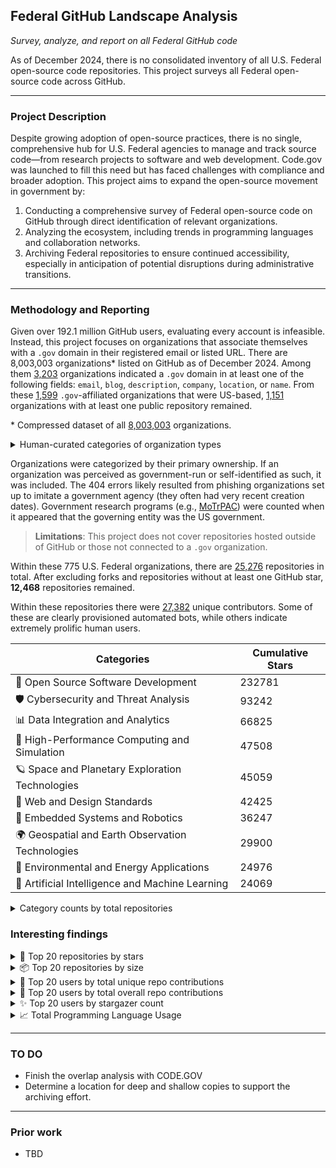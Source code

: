 ## Federal GitHub Landscape Analysis

_Survey, analyze, and report on all Federal GitHub code_

As of December 2024, there is no consolidated inventory of all U.S. Federal open-source code repositories. This project surveys all Federal open-source code across GitHub.

---

### Project Description

Despite growing adoption of open-source practices, there is no single, comprehensive hub for U.S. Federal agencies to manage and track source code—from research projects to software and web development. Code.gov was launched to fill this need but has faced challenges with compliance and broader adoption. This project aims to expand the open-source movement in government by:

1. Conducting a comprehensive survey of Federal open-source code on GitHub through direct identification of relevant organizations.  
2. Analyzing the ecosystem, including trends in programming languages and collaboration networks.  
3. Archiving Federal repositories to ensure continued accessibility, especially in anticipation of potential disruptions during administrative transitions.

---

### Methodology and Reporting

Given over 192.1 million GitHub users, evaluating every account is infeasible. Instead, this project focuses on organizations that associate themselves with a `.gov` domain in their registered email or listed URL.
There are 8,003,003 organizations\* listed on GitHub as of December 2024. Among them [3,203](src/data/raw_extracted_govs.csv) organizations indicated a `.gov` domain in at least one of the following fields: `email`, `blog`, `description`, `company`, `location`, or `name`. From these [1,599](src/data/US_filtered_govs.csv) `.gov`-affiliated organizations that were US-based, [1,151](src/data/US_curated_govs.csv) organizations with at least one public repository remained.

\* Compressed dataset of all [8,003,003](src/data/raw_all_organizations.csv.tar.bz2) organizations.

<details>
<summary>Human-curated categories of organization types</summary>

| **Category**                  | **Count** |
|-------------------------------|-----------|
| US Federal                    | 775       |
| US State or Local             | 293       |
| Not Gov (false positive)      | 53        |
| 404 (deleted by GitHub)       | 23        |
| Tribal                        | 5         |
| Hybrid-Gov Research Program   | 2         |

</details>

Organizations were categorized by their primary ownership. If an organization was perceived as government-run or self-identified as such, it was included. The 404 errors likely resulted from phishing organizations set up to imitate a government agency (they often had very recent creation dates). Government research programs (e.g., [MoTrPAC](https://github.com/MoTrPAC)) were counted when it appeared that the governing entity was the US government.

> **Limitations**: This project does not cover repositories hosted outside of GitHub or those not connected to a `.gov` organization.

Within these 775 U.S. Federal organizations, there are [25,276](src/data/repos_by_cumulative_popularity.csv) repositories in total. After excluding forks and repositories without at least one GitHub star, **12,468** repositories remained.

Within these repositories there were [27,382](src/data/users_by_repo_contributions.csv) unique contributors. Some of these are clearly provisioned automated bots, while others indicate extremely prolific human users.


| Categories                                    | Cumulative Stars   |
|----------------------------------------------|---------|
| 🌟 Open Source Software Development          | 232781  |
| 🛡️ Cybersecurity and Threat Analysis         | 93242   |
| 📊 Data Integration and Analytics            | 66825   |
| 🚀 High-Performance Computing and Simulation | 47508   |
| 🪐 Space and Planetary Exploration Technologies | 45059   |
| 🎨 Web and Design Standards                  | 42425   |
| 🤖 Embedded Systems and Robotics             | 36247   |
| 🌍 Geospatial and Earth Observation Technologies | 29900   |
| 🌱 Environmental and Energy Applications     | 24976   |
| 🧠 Artificial Intelligence and Machine Learning | 24069   |


<details>
<summary>Category counts by total repositories</summary>

| Categories                                 | Total Repositories |
|-------------------------------------------|----------|
| 🌟 Open Source Software Development       | 7516     |
| 📊 Data Integration and Analytics         | 4280     |
| 🚀 High-Performance Computing and Simulation | 2082   |
| 🌱 Environmental and Energy Applications  | 1854     |
| 🌍 Geospatial and Earth Observation Technologies | 1738 |
| 🎨 Web and Design Standards               | 1679     |
| 🧠 Artificial Intelligence and Machine Learning | 1379 |
| 🛡️ Cybersecurity and Threat Analysis      | 1050     |
| 🤖 Embedded Systems and Robotics          | 663      |
| 🪐 Space and Planetary Exploration Technologies | 446   |

</details>

### Interesting findings

<details>
<summary>🌟 Top 20 repositories by stars</summary>

| Repository                                                                                       | Description                                                                                                              | Size    | Stars | Language   |
|--------------------------------------------------------------------------------------------------|--------------------------------------------------------------------------------------------------------------------------|---------|-------|------------|
| [NationalSecurityAgency/ghidra](https://github.com/NationalSecurityAgency/ghidra)               | Ghidra is a software reverse engineering (SRE) framework                                                                 | 374316  | 52552 | Java       |
| [nasa/openmct](https://github.com/nasa/openmct)                                                 | A web based mission control framework.                                                                                  | 85348   | 12105 | JavaScript |
| [nasa/fprime](https://github.com/nasa/fprime)                                                   | F´ - A flight software and embedded systems framework                                                                   | 437745  | 10118 | C++        |
| [nasa-jpl/open-source-rover](https://github.com/nasa-jpl/open-source-rover)                     | A build-it-yourself, 6-wheel rover based on the rovers on Mars!                                                         | 3019978 | 8644  | Prolog     |
| [uswds/uswds](https://github.com/uswds/uswds)                                                   | The U.S. Web Design System helps the federal government build fast, accessible, mobile-friendly websites.               | 172115  | 6839  | SCSS       |
| [uswds/public-sans](https://github.com/uswds/public-sans)                                       | A strong, neutral, principles-driven, open source typeface for text or display                                          | 401514  | 4497  | HTML       |
| [WhiteHouse/api-standards](https://github.com/WhiteHouse/api-standards)                         |                                                                                                                          | 599     | 3086  |            |
| [nasa/NASA-3D-Resources](https://github.com/nasa/NASA-3D-Resources)                             | Here you'll find a growing collection of 3D models, textures, and images from inside NASA.                              | 4154815 | 3044  |            |
| [NASA-SW-VnV/ikos](https://github.com/NASA-SW-VnV/ikos)                                         | Static analyzer for C/C++ based on the theory of Abstract Interpretation.                                               | 5280    | 2759  | C++        |
| [cisagov/RedEye](https://github.com/cisagov/RedEye)                                             | RedEye is a visual analytic tool supporting Red & Blue Team operations                                                  | 16705   | 2678  | TypeScript |
| [GSA/data](https://github.com/GSA/data)                                                         | Assorted data from the General Services Administration.                                                                 | 11381   | 2119  | HTML       |
| [kokkos/kokkos](https://github.com/kokkos/kokkos)                                               | Kokkos C++ Performance Portability Programming Ecosystem: The Programming Model - Parallel Execution and Memory Abstraction | 35390   | 2037  | C++        |
| [NREL/api-umbrella](https://github.com/NREL/api-umbrella)                                       | Open source API management platform                                                                                     | 30654   | 2032  | Ruby       |
| [cisagov/Malcolm](https://github.com/cisagov/Malcolm)                                           | Malcolm is a powerful, easily deployable network traffic analysis tool suite for full packet capture artifacts (PCAP files), Zeek logs and Suricata alerts. | 189179  | 2002  | Python     |
| [GSA/datagov-wptheme](https://github.com/GSA/datagov-wptheme)                                   | Data.gov WordPress Theme (obsolete)                                                                                     | 17512   | 1882  | JavaScript |
| [cisagov/ScubaGear](https://github.com/cisagov/ScubaGear)                                       | Automation to assess the state of your M365 tenant against CISA's baselines                                             | 31308   | 1847  | PowerShell |
| [usnistgov/macos_security](https://github.com/usnistgov/macos_security)                         | macOS Security Compliance Project                                                                                       | 6685    | 1826  | YAML       |
| [idaholab/moose](https://github.com/idaholab/moose)                                             | Multiphysics Object Oriented Simulation Environment                                                                     | 577167  | 1795  | C++        |
| [NASA-AMMOS/3DTilesRendererJS](https://github.com/NASA-AMMOS/3DTilesRendererJS)                 | Renderer for 3D Tiles in Javascript using three.js                                                                      | 55389   | 1651  | JavaScript |
| [cisagov/cset](https://github.com/cisagov/cset)                                                 | Cybersecurity Evaluation Tool                                                                                           | 2185716 | 1474  | TSQL       |
</details>

<details>
<summary>📦 Top 20 repositories by size</summary>

| Repository                                                                                                         | Description                                                                                                                                                                                                                                      | Size      | Stargazers Count | Language          |
|-------------------------------------------------------------------------------------------------------------------|--------------------------------------------------------------------------------------------------------------------------------------------------------------------------------------------------------------------------------------------------|-----------|------------------|-------------------|
| [CROCUS-Urban/instrument-cookbooks](https://github.com/CROCUS-Urban/instrument-cookbooks/)                        | Instrumentation and Data Exploration                                                                                                                                                                                                           | 89241701  | 1                | Jupyter Notebook |
| [usnistgov/frvt](https://github.com/usnistgov/frvt/)                                                              | Repository for the Face Recognition Vendor Test (FRVT)                                                                                                                                                                                         | 27115423  | 267              | C++              |
| [CDCgov/spheres-auspice-data](https://github.com/CDCgov/spheres-auspice-data/)                                    | Data for the SPHERES Auspice site                                                                                                                                                                                                              | 22846208  | 2                | NaN              |
| [NEI-LSR/fMRI-Stimuli](https://github.com/NEI-LSR/fMRI-Stimuli/)                                                  | Psychtoolbox Scripts for fMRI Presentation                                                                                                                                                                                                     | 22705702  | 4                | MATLAB           |
| [NEFSC/NEFSC-illex_indicator_viewer](https://github.com/NEFSC/NEFSC-illex_indicator_viewer/)                      | NaN                                                                                                                                                                                                                                            | 13918749  | 4                | HTML             |
| [HistoryAtState/frus](https://github.com/HistoryAtState/frus/)                                                    | Foreign Relations of the United States - TEI XML source files                                                                                                                                                                                  | 13365003  | 36               | XSLT             |
| [COVID19PVI/data](https://github.com/COVID19PVI/data/)                                                            | This is the public data repository for the COVID-19 Pandemic Vulnerability Index (PVI) Dashboard.                                                                                                                                              | 12367838  | 24               | NaN              |
| [idaholab/repository-statistics](https://github.com/idaholab/repository-statistics/)                              | Tracking repository statistics over time for projects on GitHub under IdahoLab, IdahoLabResearch and IdahoLabUnsupported.                                                                                                                      | 11804873  | 1                | HTML             |
| [sPHENIX-Collaboration/QA-gallery](https://github.com/sPHENIX-Collaboration/QA-gallery/)                          | Plotting macro and result gallery for standardized QA plots                                                                                                                                                                                    | 11319893  | 0                | C                |
| [department-of-veterans-affairs/va.gov-team](https://github.com/department-of-veterans-affairs/va.gov-team/)      | Public resources for building on and in support of VA.gov. Visit complete Knowledge Hub:                                                                                                                                                        | 11154768  | 285              | HTML             |
| [lanl-ocs/laghos-sample-dataset](https://github.com/lanl-ocs/laghos-sample-dataset/)                              | Sample Laghos dataset for system prototyping and benchmarking                                                                                                                                                                                  | 10230034  | 2                | NaN              |
| [nasa/CFS-101](https://github.com/nasa/CFS-101/)                                                                  | NaN                                                                                                                                                                                                                                            | 9550757   | 78               | NaN              |
| [NREL/BESTEST-GSR-ARCHIVE](https://github.com/NREL/BESTEST-GSR-ARCHIVE/)                                          | Building Energy Simulation Test - Generation Simulation and Reporting (BESTEST-GSR)                                                                                                                                                            | 8831271   | 13               | Ruby             |
| [GEOS-ESM/MAPL](https://github.com/GEOS-ESM/MAPL/)                                                                | MAPL is a foundation layer of the GEOS architecture, whose original purpose is to supplement the Earth System Modeling Framework (ESMF)                                                                                                        | 6664730   | 24               | Fortran          |
| [USEPA/national-surface-water-quality-survey](https://github.com/USEPA/national-surface-water-quality-survey/)    | NaN                                                                                                                                                                                                                                            | 6201917   | 0                | NaN              |
| [NCIP/national-biomedical-image-archive](https://github.com/NCIP/national-biomedical-image-archive/)              | The National Biomedical Imaging Archive (NBIA) is a free and open source service and software application that enables users to securely store, search, and download diagnostic medical images.                                                  | 5946406   | 27               | Java             |
| [department-of-veterans-affairs/VA_Data_Assets_NCA](https://github.com/department-of-veterans-affairs/VA_Data_Assets_NCA/) | This is a a repository for open NCA Data Assets.                                                                                                                                                                                                | 5677870   | 3                | NaN              |
| [NCIP/caaers-docs](https://github.com/NCIP/caaers-docs/)                                                          | This is the documentation repository for Cancer Adverse Event Reporting System (caAERS) project that is under the NCIP channel                                                                                                                 | 5636468   | 2                | Groovy           |
| [NREL/resstock](https://github.com/NREL/resstock/)                                                                | Highly granular modeling of residential building stocks at national, regional, and local scales using OpenStudio/EnergyPlus.                                                                                                                   | 5561415   | 112              | Ruby             |
| [NREL/EnergyPlusBuildResults](https://github.com/NREL/EnergyPlusBuildResults/)                                    | NaN                                                                                                                                                                                                                                            | 5322545   | 4                | HTML             |

</details>


<details>
<summary>🔧 Top 20 users by total unique repo contributions</summary>

| Username                                               | Unique Repos | Total Contributions |
|--------------------------------------------------------|--------------|----------------------|
| [dependabot[bot]](https://github.com/dependabot)       | 1306         | 30723               |
| [jsf9k](https://github.com/jsf9k/)                     | 310          | 69911               |
| [felddy](https://github.com/felddy/)                   | 303          | 30348               |
| [mcdonnnj](https://github.com/mcdonnnj/)               | 296          | 107597              |
| [dav3r](https://github.com/dav3r/)                     | 293          | 14476               |
| [hillaryj](https://github.com/hillaryj/)               | 276          | 1360                |
| [jmorrowomni](https://github.com/jmorrowomni/)         | 240          | 3541                |
| [jasonodoom](https://github.com/jasonodoom/)           | 233          | 6899                |
| [arcsector](https://github.com/arcsector/)             | 231          | 248                 |
| [michaelsaki](https://github.com/michaelsaki/)         | 198          | 6360                |
| [afeld](https://github.com/afeld/)                     | 193          | 7654                |
| [github-actions[bot]](https://github.com/github)       | 147          | 11437               |
| [konklone](https://github.com/konklone/)               | 146          | 5505                |
| [snyk-bot](https://github.com/snyk-bot/)               | 138          | 1097                |
| [gbinal](https://github.com/gbinal/)                   | 135          | 6432                |
| [adborden](https://github.com/adborden/)               | 119          | 3305                |
| [mogul](https://github.com/mogul/)                     | 118          | 3121                |
| [jmcarp](https://github.com/jmcarp/)                   | 96           | 5236                |
| [apburnes](https://github.com/apburnes/)               | 94           | 1926                |
| [wslack](https://github.com/wslack/)                   | 91           | 2302                |
</details>


<details>
<summary>🚀 Top 20 users by total overall repo contributions</summary>

| Username                                               | Unique Repos | Total Contributions |
|--------------------------------------------------------|--------------|----------------------|
| [actions-user](https://github.com/actions-user/)       | 38           | 369641              |
| [mcdonnnj](https://github.com/mcdonnnj/)               | 296          | 107597              |
| [lattner](https://github.com/lattner/)                 | 4            | 94479               |
| [nrel-bot-3](https://github.com/nrel-bot-3/)           | 1            | 73117               |
| [nrel-bot-2](https://github.com/nrel-bot-2/)           | 1            | 70656               |
| [jsf9k](https://github.com/jsf9k/)                     | 310          | 69911               |
| [nrel-bot](https://github.com/nrel-bot/)               | 1            | 53470               |
| [matsapps](https://github.com/matsapps/)               | 1            | 32610               |
| [dependabot[bot]](https://github.com/dependabot)       | 1306         | 30723               |
| [nrel-bot-2b](https://github.com/nrel-bot-2b/)         | 1            | 30658               |
| [nrel-bot-2c](https://github.com/nrel-bot-2c/)         | 1            | 30539               |
| [felddy](https://github.com/felddy/)                   | 303          | 30348               |
| [alchemistmatt](https://github.com/alchemistmatt/)     | 82           | 27713               |
| [topperc](https://github.com/topperc/)                 | 3            | 25859               |
| [RKSimon](https://github.com/RKSimon/)                 | 3            | 22505               |
| [BarrySmith](https://github.com/BarrySmith/)           | 5            | 22006               |
| [espindola](https://github.com/espindola/)             | 3            | 20191               |
| [balay](https://github.com/balay/)                     | 6            | 19960               |
| [tkremenek](https://github.com/tkremenek/)             | 3            | 18322               |
| [shorowit](https://github.com/shorowit/)               | 15           | 17545               |

</details>

<details>
<summary>✨ Top 20 users by stargazer count</summary>


| Username                                                                                   | Unique Starred Repos |
|-------------------------------------------------------------------------------------------|-----------------------|
| [nickfnblum](https://github.com/nickfnblum/)                                              | 909                   |
| [culverit](https://github.com/culverit/)                                                  | 492                   |
| [firebitsbr](https://github.com/firebitsbr/)                                              | 471                   |
| [gaybro8777](https://github.com/gaybro8777/)                                              | 411                   |
| [Ly0n](https://github.com/Ly0n/)                                                          | 390                   |
| [andrewn6](https://github.com/andrewn6/)                                                  | 297                   |
| [austinsonger](https://github.com/austinsonger/)                                          | 294                   |
| [edx903](https://github.com/edx903/)                                                      | 233                   |
| [JonReppDirectOneDesign](https://github.com/JonReppDirectOneDesign/)                      | 208                   |
| [zbeekman](https://github.com/zbeekman/)                                                  | 198                   |
| [Cheryl-Lach](https://github.com/Cheryl-Lach/)                                            | 195                   |
| [pkestene](https://github.com/pkestene/)                                                  | 193                   |
| [Citizen2028](https://github.com/Citizen2028/)                                            | 167                   |
| [EW-RR](https://github.com/EW-RR/)                                                        | 165                   |
| [JeffCarpenter](https://github.com/JeffCarpenter/)                                        | 159                   |
| [Khanyisa-Ngejane](https://github.com/Khanyisa-Ngejane/)                                  | 146                   |
| [JT5D](https://github.com/JT5D/)                                                          | 141                   |
| [ce107](https://github.com/ce107/)                                                        | 139                   |
| [adelevie](https://github.com/adelevie/)                                                  | 129                   |
| [adborden](https://github.com/adborden/)                                                  | 127                   |

</details>

<details>
<summary>📈 Total Programming Language Usage</summary>

| Language                           | Unique Repo Count | Star Weighted Count |
|------------------------------------|-------------------|----------------------|
| Python                             | 4581              | 50607               |
| JavaScript                         | 1462              | 35041               |
| HTML                               | 1320              | 19240               |
| C++                                | 1317              | 42808               |
| Jupyter Notebook                   | 1294              | 10771               |
| R                                  | 1161              | 4934                |
| Java                               | 874               | 62392               |
| Shell                              | 816               | 6988                |
| C                                  | 622               | 16138               |
| Ruby                               | 492               | 8821                |
| CSS                                | 475               | 4313                |
| TypeScript                         | 372               | 6298                |
| Fortran                            | 368               | 4977                |
| C#                                 | 268               | 1041                |
| HCL                                | 242               | 847                 |
| PHP                                | 218               | 2366                |
| MATLAB                             | 183               | 1487                |
| Julia                              | 154               | 3229                |
| Go                                 | 135               | 1920                |
| Perl                               | 112               | 840                 |
| Dockerfile                         | 108               | 201                 |
| TeX                                | 99                | 733                 |
| Makefile                           | 75                | 264                 |
| SCSS                               | 71                | 9857                |
| CMake                              | 62                | 1128                |
| XSLT                               | 57                | 1340                |
| Clojure                            | 52                | 1340                |
| Vue                                | 49                | 233                 |
| Groovy                             | 38                | 548                 |
| Rust                               | 36                | 191                 |
| Roff                               | 35                | 339                 |
| Objective-C                        | 35                | 820                 |
| Matlab                             | 31                | 243                 |
| Common Workflow Language           | 25                | 414                 |
| TSQL                               | 24                | 1608                |
| Nextflow                           | 22                | 186                 |
| PowerShell                         | 21                | 3308                |
| Cuda                               | 20                | 946                 |
| SAS                                | 20                | 226                 |
| Logos                              | 17                | 27                  |
| Scala                              | 17                | 204                 |
| Smarty                             | 16                | 20                  |
| PostScript                         | 15                | 79                  |
| Visual Basic                       | 15                | 11                  |
| Stata                              | 15                | 27                  |
| XQuery                             | 14                | 63                  |
| Batchfile                          | 14                | 17                  |
| Jinja                              | 14                | 24                  |
| FORTRAN                            | 14                | 642                 |
| PLpgSQL                            | 14                | 217                 |
</details>


---

### TO DO

- Finish the overlap analysis with CODE.GOV
- Determine a location for deep and shallow copies to support the archiving effort.

---

### Prior work

- TBD